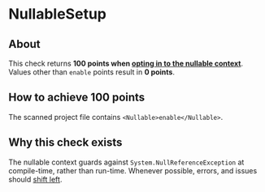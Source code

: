 <!-- !!! THIS FILE IS AUTOGENERATED - DO NOT EDIT IT MANUALLY !!! -->
<!-- !!! THIS FILE IS AUTOGENERATED - DO NOT EDIT IT MANUALLY !!! -->
<!-- !!! THIS FILE IS AUTOGENERATED - DO NOT EDIT IT MANUALLY !!! -->

# NullableSetup

## About
This check returns **100 points when [opting in to the nullable context](https://learn.microsoft.com/en-us/dotnet/csharp/nullable-references#nullable-contexts)**.  
Values other than `enable` points result in **0 points**.

## How to achieve 100 points
The scanned project file contains `<Nullable>enable</Nullable>`.

## Why this check exists
The nullable context guards against `System.NullReferenceException` at compile-time, rather than run-time.
Whenever possible, errors, and issues should [shift left](https://en.wikipedia.org/wiki/Shift-left_testing).